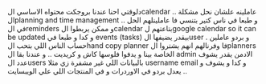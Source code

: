 دلوقتي احنا عندنا بروجكت محتواه الاساسي الcalendar .. عاملينه علشان نحل مشكلة الplanning and time management .. و طبعا في ناس كتير بتنسي فا عاملينلهم الحل في الreminders و ممكن يربطوا الcalendar بتاعتهم لgoogle calendar so it can be updated و كدا و طبعا في events (tasks) بيقدر يضيفها الuser .
و بردو عاملين حساب الناس اللي بتحب الhand copy planner 
فا وفرنالهم انهم يشتروا الplanners الخاصة بينا و يدفوا فلوسها كاش و كريديت .. 
و عندنا بقا ال admin 
الادمن يقدر يشوف عدد الusers بالبيانات اللي غير مشفرة زي مثلا username email و كدا و يشوف و يعدل بردو في الاوردرات و في المنتجات اللي علي الويبسايت ..
